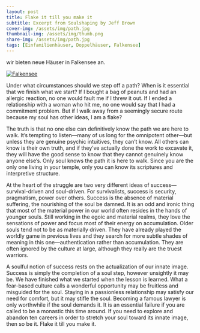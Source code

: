 ```yaml
---
layout: post
title: Flake it till you make it
subtitle: Excerpt from Soulshaping by Jeff Brown
cover-img: /assets/img/path.jpg
thumbnail-img: /assets/img/thumb.png
share-img: /assets/img/path.jpg
tags: [Einfamilienhäuser, Doppelhäuser, Falkensee]
---
```


wir bieten neue Häuser in Falkensee an.

[![Falkensee](http://img.youtube.com/vi/wvg2THh2bSI/0.jpg)](http://www.youtube.com/watch?v=wvg2THh2bSI "Falkensee")




Under what circumstances should we step off a path? When is it essential that we finish what we start? If I bought a bag of peanuts and had an allergic reaction, no one would fault me if I threw it out. If I ended a relationship with a woman who hit me, no one would say that I had a commitment problem. But if I walk away from a seemingly secure route because my soul has other ideas, I am a flake?

The truth is that no one else can definitively know the path we are here to walk. It’s tempting to listen—many of us long for the omnipotent other—but unless they are genuine psychic intuitives, they can’t know. All others can know is their own truth, and if they’ve actually done the work to excavate it, they will have the good sense to know that they cannot genuinely know anyone else’s. Only soul knows the path it is here to walk. Since you are the only one living in your temple, only you can know its scriptures and interpretive structure.

At the heart of the struggle are two very different ideas of success—survival-driven and soul-driven. For survivalists, success is security, pragmatism, power over others. Success is the absence of material suffering, the nourishing of the soul be damned. It is an odd and ironic thing that most of the material power in our world often resides in the hands of younger souls. Still working in the egoic and material realms, they love the sensations of power and focus most of their energy on accumulation. Older souls tend not to be as materially driven. They have already played the worldly game in previous lives and they search for more subtle shades of meaning in this one—authentication rather than accumulation. They are often ignored by the culture at large, although they really are the truest warriors.

A soulful notion of success rests on the actualization of our innate image. Success is simply the completion of a soul step, however unsightly it may be. We have finished what we started when the lesson is learned. What a fear-based culture calls a wonderful opportunity may be fruitless and misguided for the soul. Staying in a passionless relationship may satisfy our need for comfort, but it may stifle the soul. Becoming a famous lawyer is only worthwhile if the soul demands it. It is an essential failure if you are called to be a monastic this time around. If you need to explore and abandon ten careers in order to stretch your soul toward its innate image, then so be it. Flake it till you make it.
